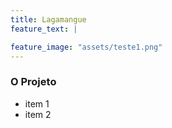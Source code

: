 ```yaml
---
title: Lagamangue
feature_text: |

feature_image: "assets/teste1.png"
---  
```

  

### O Projeto  

- item 1
- item 2
